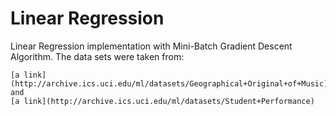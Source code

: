 # Linear Regression

Linear Regression implementation with Mini-Batch Gradient Descent Algorithm.
The data sets were taken from:

	[a link](http://archive.ics.uci.edu/ml/datasets/Geographical+Original+of+Music) and
	[a link](http://archive.ics.uci.edu/ml/datasets/Student+Performance)
